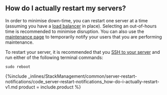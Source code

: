<!--  usedin: [ _legacy_docker/stack-management/server-restart-notifications-v1.md, _maestro/stack-management/server-restart-notifications-v1.md, _node/stack-management/server-restart-notifications-v1.md, _rails/stack-management/server-restart-notifications-v1.md] -->


## How do I actually restart my servers?

In order to minimise down-time, you can restart one server at a time (assuming you have a [load balancer](/web-server/load-balancing) in place). Selecting an out-of-hours time is recommended to minimise disruption. You can also use the [maintenance page](/managing-your-stack/stack-network-settings#maintenance) to temporarily notify your users that you are performing maintenance.

To restart your server, it is recommended that you [SSH to your server](/managing-your-stack/ssh-to-your-server) and run either of the following terminal commands:



```
sudo reboot 
```





{%include _inlines/StackManagement/common/server-restart-notifications/code_server-restart-notifications_how-do-i-actually-restart-v1.md  product = include.product %}







